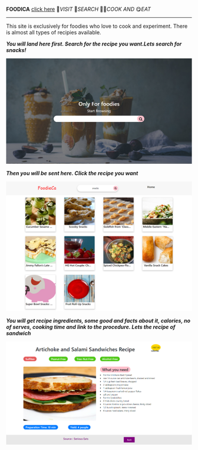   **FOODICA** [click here](http://foodica.surge.sh/)
🚶*VISIT* 👀*SEARCH* 👩‍🍳*COOK* *AND* 😋*EAT*

___

This site is exclusively for foodies who love to cook and experiment. There is almost all types of recipies available. 
<br>


**_You will land here first. Search for the recipe you want.Lets search for snacks!_**

![Cover Photo](https://github.com/Sushmitha-Katti/Foodica/blob/master/images/food-cover.png "")

**_Then you will be sent here. Click the recipe you want_**

![Cover Photo](https://github.com/Sushmitha-Katti/Foodica/blob/master/images/foodica-next.png "")

**_You will get recipe ingredients, some good and facts about it, calories, no of serves, cooking time and link to the procedure. Lets the recipe of sandwich_**

![Cover Photo](https://github.com/Sushmitha-Katti/Foodica/blob/master/images/foodica-recipe.png "")


 





